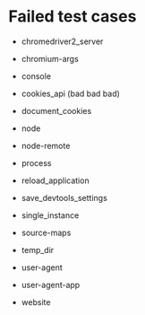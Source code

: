 Failed test cases
=======================



* chromedriver2_server

* chromium-args

* console

* cookies_api (bad bad bad)

* document_cookies

* node

* node-remote

* process

* reload_application

* save_devtools_settings

* single_instance

* source-maps

* temp_dir

* user-agent

* user-agent-app

* website






